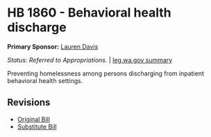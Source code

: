 # HB 1860 - Behavioral health discharge
**Primary Sponsor:** [Lauren Davis](/person/leg/davis_la.md)

*Status: Referred to Appropriations.* | [leg.wa.gov summary](https://app.leg.wa.gov/billsummary?BillNumber=1860&Year=2021)

Preventing homelessness among persons discharging from inpatient behavioral health settings.

## Revisions
* [Original Bill](1/)
* [Substitute Bill](S/)